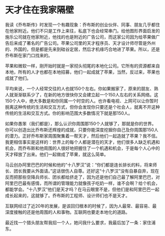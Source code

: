 # 天才住在我家隔壁

我读《乔布斯传》时发现一个有趣现象：乔布斯的创业伙伴、同事、朋友几乎都住在他家附近。他们不只是工作上来往，私底下也会经常串门。给他图形界面启发的施乐公司就在他家附近，他找的也是附近的广告公司，而这家公司因为给苹果做广告后来成了著名的广告公司。苹果公司里的天才程序员、天才设计师尽管是外州的、外国的，但是都是先来到硅谷定居，然后才机缘巧合地进了苹果。所以，还是乔布斯在家门口找来的。 

苹果和微软一样，刚开始时就是一家彻头彻尾的本地化公司。它所有的资源都来自本地，所有的人才也都在本地招募，他们一起成就了苹果，当然，反过来，苹果也成就了他们。 

平均来说，一个人经常交往的人也就150个左右。你如果搬家了，原来的朋友、熟人就渐渐联系少了，在新的地方很快你又会建立起一个150人左右的关系网络。这150个人中，绝大多数是和你同属一个时空的人。也许看电视、上网可以让你暂时脱离这种传统的生活和交互方式，但你会发现你只要还是个社会人，就离不开这种传统的生活和交互方式。你的影响范围大多数情况下就是那150人。 

如果你愚笨（我们都是），那么认识你周围那150个人就够了，那就是你的世界。你可以创造出比乔布斯还辉煌的成就，只要你能深度挖掘你自己及你周围那150人的潜力。正好乔布斯家周围聚集着一帮天才，然后他们一起造就了苹果？我不信。我更相信事实是这样的：世界上的每个人都是潜在的天才，他们很多人缺乏机遇和机会，而乔布斯和他周围的人很好地把握住了一个机遇和机会，于是每个人心中的天才释放了出来。他们一起做成了苹果，就这么简单。 

马云创办阿里巴巴的时候和他的“十八罗汉”说：“你们都是连长排长的料，将来师长、团长我要从外面请。”这话很伤人自尊。还好这“十八罗汉”没有自暴自弃，现在反而把那些空降兵师长、团长都给挤走了，因为还是他们自己最了解阿里巴巴，对阿里巴巴最有感情，而所谓的管理能力就像孩子吃奶一样，谁不会啊？给个机会，都能学会。“十八罗汉”他们是天才吗？在马云眼里不是，但他们是和阿里巴巴一起成长起来的，这就够了。乔布斯的工程师、设计师们也不是天才。 

互联网经过了近20年的发展，是该回归根本的时候了，因为人最常、最容易、最深度接触的还是他周围的人和事物。互联网也要走本地化的道路。 

最近找一个猎头朋友帮我招一个人，她问我什么要求，我最后加了一条：家住浦东。
